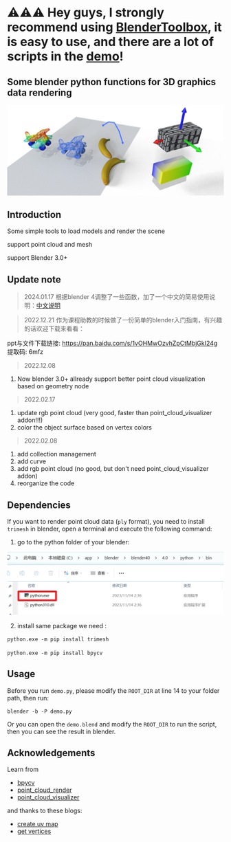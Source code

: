 

# ⚠️⚠️⚠️ Hey guys, I strongly recommend using [BlenderToolbox](https://github.com/HTDerekLiu/BlenderToolbox/), it is easy to use, and there are a lot of scripts in the [demo](https://github.com/HTDerekLiu/BlenderToolbox/tree/master/demos)!


## Some blender python functions for 3D graphics data rendering

![demo](./env_data/page.png)


## Introduction
Some simple tools to load models and render the scene

support point cloud and mesh

support Blender 3.0+

## Update note

> 2024.01.17
根据blender 4调整了一些函数，加了一个中文的简易使用说明：[中文说明](./doc/how_to_use.md)

> 2022.12.21
作为课程助教的时候做了一份简单的blender入门指南，有兴趣的话欢迎下载来看看：
  
  ppt与文件下载链接: https://pan.baidu.com/s/1vOHMwOzvhZpCtMbjGkI24g 
  提取码: 6mfz 

> 2022.12.08
1. Now blender 3.0+ allready support better point cloud visualization based on geometry node

> 2022.02.17
1. update rgb point cloud (very good, faster than point_cloud_visualizer addon!!!)
2. color the object surface based on vertex colors
> 2022.02.08
1. add collection management
2. add curve
3. add rgb point cloud (no good, but don't need point_cloud_visualizer addon)
4. reorganize the code

## Dependencies
If you want to render point cloud data (`ply` format), you need to install `trimesh` in blender, open a terminal and execute the following command:

1. go to the python folder of your blender: 

![python](./env_data/python_path.png)

2. install same package we need :

```
python.exe -m pip install trimesh

python.exe -m pip install bpycv
```

## Usage

Before you run `demo.py`, please modify the `ROOT_DIR` at line 14 to your folder path, then run: 

```
blender -b -P demo.py
```

Or you can open the `demo.blend` and modify the `ROOT_DIR` to run the script, then you can see the result in blender.

## Acknowledgements
Learn from 
* [bpycv](https://github.com/DIYer22/bpycv)
* [point_cloud_render](https://github.com/itsumu/point_cloud_renderer)
* [point_cloud_visualizer](https://github.com/uhlik/bpy)

and thanks to these blogs:
* [create uv map](https://b3d.interplanety.org/en/how-to-create-a-new-mesh-uv-with-the-blender-python-api/)
* [get vertices](https://blenderartists.org/t/efficient-copying-of-vertex-coords-to-and-from-numpy-arrays/661467/2)
